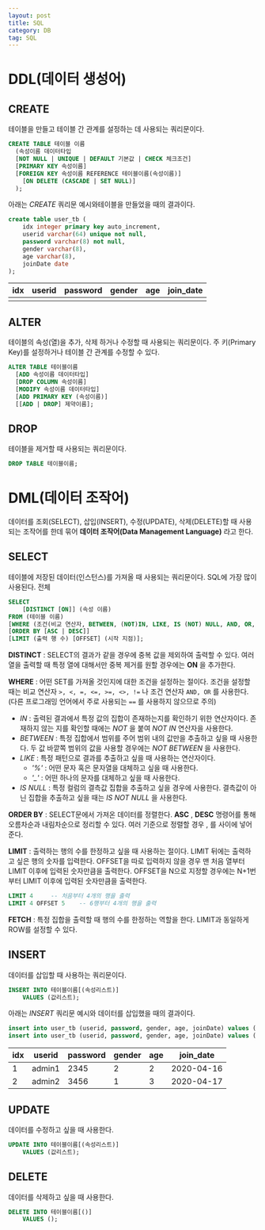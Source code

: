 ```yaml
---
layout: post
title: SQL
category: DB
tag: SQL
---
```




# DDL(데이터 생성어)

## CREATE

테이블을 만들고 테이블 간 관계를 설정하는 데 사용되는 쿼리문이다.

```SQL
CREATE TABLE 테이블 이름
  (속성이름 데이터타입
  [NOT NULL | UNIQUE | DEFAULT 기본값 | CHECK 체크조건]
  [PRIMARY KEY 속성이름]
  [FOREIGN KEY 속성이름 REFERENCE 테이블이름(속성이름)]
    [ON DELETE (CASCADE | SET NULL)]
  );
```

아래는 *CREATE* 쿼리문 예시와테이블을 만들었을 때의 결과이다.

```sql
create table user_tb (
	idx integer primary key auto_increment,
	userid varchar(64) unique not null,
	password varchar(8) not null,
	gender varchar(8),
	age varchar(8),
	joinDate date
);
```



| idx  | userid | password | gender | age  | join_date |
| ---- | ------ | -------- | ------ | ---- | --------- |
|      |        |          |        |      |           |


## ALTER

테이블의 속성(열)을 추가, 삭제 하거나 수정할 때 사용되는 쿼리문이다. 주 키(Primary Key)를 설정하거나 테이블 간 관계를 수정할 수 있다.

```SQL
ALTER TABLE 테이블이름
  [ADD 속성이름 데이터타입]
  [DROP COLUMN 속성이름]
  [MODIFY 속성이름 데이터타입]
  [ADD PRIMARY KEY (속성이름)]
  [[ADD | DROP] 제약이름];
```



## DROP

테이블을 제거할 때 사용되는 쿼리문이다.

```SQL
DROP TABLE 테이블이름;
```



# DML(데이터 조작어)

데이터를 조회(SELECT), 삽입(INSERT), 수정(UPDATE), 삭제(DELETE)할 때 사용되는 조작어를 한데 묶어 **데이터 조작어(Data Management Language)** 라고 한다.

## SELECT

테이블에 저장된 데이터(인스턴스)를 가져올 때 사용되는 쿼리문이다. SQL에 가장 많이 사용된다. 전체

```SQL
SELECT
	[DISTINCT [ON]] (속성 이름)
FROM (테이블 이름)
[WHERE (조건(비교 연산자, BETWEEN, (NOT)IN, LIKE, IS (NOT) NULL, AND, OR, NOT))]
[ORDER BY [ASC | DESC]]
[LIMIT (출력 행 수) [OFFSET] (시작 지점)];
```



**DISTINCT** : SELECT의 결과가 같을 경우에 중복 값을 제외하여 출력할 수 있다. 여러 열을 출력할 때 특정 열에 대해서만 중복 제거를 원할 경우에는 **ON** 을 추가한다. 



**WHERE** : 어떤 SET를 가져올 것인지에 대한 조건을 설정하는 절이다. 조건을 설정할 때는 비교 연산자 `>, <, =, <=, >=, <>, !=` 나 조건 연산자 `AND, OR` 를 사용한다. (다른 프로그래밍 언어에서 주로 사용되는 `==` 를 사용하지 않으므로 주의)

- *IN* : 출력된 결과에서 특정 값의 집합이 존재하는지를 확인하기 위한 연산자이다. 존재하지 않는 지를 확인할 때에는 *NOT* 을 붙여 *NOT IN* 연산자을 사용한다.
- *BETWEEN* : 특정 집합에서 범위를 주어 범위 내의 값만을 추출하고 싶을 때 사용한다. 두 값 바깥쪽 범위의 값을 사용할 경우에는 *NOT BETWEEN* 을 사용한다.
- *LIKE* : 특정 패턴으로 결과를 추출하고 싶을 때 사용하는 연산자이다.
  - *'%'* : 어떤 문자 혹은 문자열을 대체하고 싶을 때 사용한다. 
  - *'_'* : 어떤 하나의 문자를 대체하고 싶을 때 사용한다.
- *IS NULL* : 특정 컬럼의 결측값 집합을 추출하고 싶을 경우에 사용한다. 결측값이 아닌 집합을 추출하고 싶을 때는 *IS NOT NULL* 을 사용한다.



**ORDER BY** : SELECT문에서 가져온 데이터를 정렬한다. **ASC** , **DESC** 명령어를 통해 오름차순과 내림차순으로 정리할 수 있다. 여러 기준으로 정렬할 경우 , 를 사이에 넣어준다. 



**LIMIT** : 출력하는 행의 수를 한정하고 싶을 때 사용하는 절이다. LIMIT 뒤에는 출력하고 싶은 행의 숫자를 입력한다. OFFSET을 따로 입력하지 않을 경우 맨 처음 열부터 LIMIT 이후에 입력된 숫자만큼을 출력한다. OFFSET을 N으로 지정할 경우에는 N+1번 부터 LIMIT 이후에 입력된 숫자만큼을 출력한다.

```SQL
LIMIT 4		-- 처음부터 4개의 행을 출력
LIMIT 4 OFFSET 5	-- 6행부터 4개의 행을 출력
```

**FETCH** : 특정 집합을 출력할 때 행의 수를 한정하는 역할을 한다. LIMIT과 동일하게 ROW를 설정할 수 있다. 



## INSERT

데이터를 삽입할 때 사용하는 쿼리문이다.

```sql
INSERT INTO 테이블이름[(속성리스트)]
	VALUES (값리스트);
```

아래는 *INSERT* 쿼리문 예시와 데이터를 삽입했을 때의 결과이다.

```sql
insert into user_tb (userid, password, gender, age, joinDate) values ('admin1', '2345', '2', '2', '2020-04-16');
insert into user_tb (userid, password, gender, age, joinDate) values ('admin2', '3456', '1', '3', '2020-04-17');
```

| idx  | userid | password | gender | age  | join_date  |
| ---- | ------ | -------- | ------ | ---- | ---------- |
| 1    | admin1 | 2345     | 2      | 2    | 2020-04-16 |
| 2    | admin2 | 3456     | 1      | 3    | 2020-04-17 |



## UPDATE

데이터를 수정하고 싶을 때 사용한다.

```sql
UPDATE INTO 테이블이름[(속성리스트)]
	VALUES (값리스트);
```



## DELETE

데이터를 삭제하고 싶을 때 사용한다.

```SQL
DELETE INTO 테이블이름[()]
	VALUES ();
```

